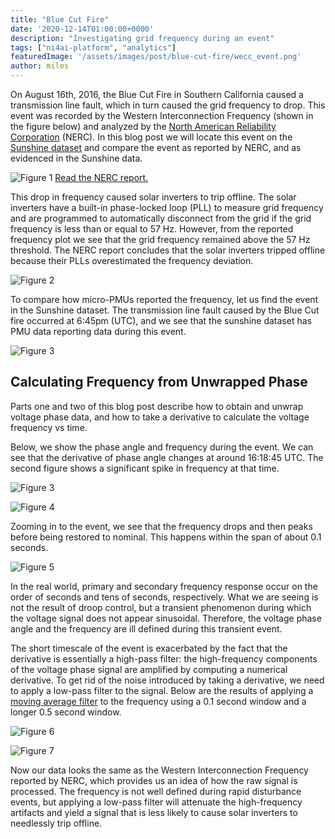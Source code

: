 ```yaml
---
title: "Blue Cut Fire"
date: '2020-12-14T01:00:00+0000'
description: "Investigating grid frequency during an event"
tags: ["ni4ai-platform", "analytics"]
featuredImage: '/assets/images/post/blue-cut-fire/wecc_event.png'
author: miles
---
```


On August 16th, 2016, the Blue Cut Fire in Southern California caused a transmission line fault, which in turn caused the grid frequency to drop. This event was recorded by the Western Interconnection Frequency (shown in the figure below) and analyzed by the [North American Reliability Corporation](https://www.nerc.com/Pages/default.aspx) (NERC). In this blog post we will locate this event on the [Sunshine dataset](https://data.world/datasets/sunshine) and compare the event as reported by NERC, and as evidenced in the Sunshine data.

![Figure 1](/assets/images/post/blue-cut-fire/wecc_event.png)
[Read the NERC report.](https://www.nerc.com/pa/rrm/ea/1200_MW_Fault_Induced_Solar_Photovoltaic_Resource_/1200_MW_Fault_Induced_Solar_Photovoltaic_Resource_Interruption_Final.pdf)


This drop in frequency caused solar inverters to trip offline. The solar inverters have a built-in phase-locked loop (PLL) to measure grid frequency and are programmed to automatically disconnect from the grid if the grid frequency is less than or equal to 57 Hz. However, from the reported frequency plot we see that the grid frequency remained above the 57 Hz threshold. The NERC report concludes that the solar inverters tripped offline because their PLLs overestimated the frequency deviation.


![Figure 2](/assets/images/post/blue-cut-fire/fire_location.png)

To compare how micro-PMUs reported the frequency, let us find the event in the Sunshine dataset. The transmission line fault caused by the Blue Cut fire occurred at 6:45pm (UTC), and we see that the sunshine dataset has PMU data reporting data during this event.

![Figure 3](/assets/images/post/blue-cut-fire/plotter.png)

## Calculating Frequency from Unwrapped Phase

Parts one and two of this blog post describe how to obtain and unwrap voltage phase data, and how to take a derivative to calculate the voltage frequency vs time.

Below, we show the phase angle and frequency during the event. We can see that the derivative of phase angle changes at around 16:18:45 UTC. The second figure shows a significant spike in frequency at that time.

![Figure 3](/assets/images/post/blue-cut-fire/phase_v_time.png)

![Figure 4](/assets/images/post/blue-cut-fire/frequency_v_time.png)


Zooming in to the event, we see that the frequency drops and then peaks before being restored to nominal. This happens within the span of about 0.1 seconds. 

![Figure 5](/assets/images/post/blue-cut-fire/event_profile.png)

In the real world, primary and secondary frequency response occur on the order of seconds and tens of seconds, respectively. What we are seeing is not the result of droop control, but a transient phenomenon during which the voltage signal does not appear sinusoidal. Therefore, the voltage phase angle and the frequency are ill defined during this transient event.

The short timescale of the event is exacerbated by the fact that the derivative is essentially a high-pass filter: the high-frequency components of the voltage phase signal are amplified by computing a numerical derivative. To get rid of the noise introduced by taking a derivative, we need to apply a low-pass filter to the signal. Below are the results of applying a [moving average filter](https://en.wikipedia.org/wiki/Moving_average) to the frequency using a 0.1 second window and a longer 0.5 second window. 

![Figure 6](/assets/images/post/blue-cut-fire/short_window.png)

![Figure 7](/assets/images/post/blue-cut-fire/long_window.png)

Now our data looks the same as the Western Interconnection Frequency reported by NERC, which provides us an idea of how the raw signal is processed. The frequency is not well defined during rapid disturbance events, but applying a low-pass filter will attenuate the high-frequency artifacts and yield a signal that is less likely to cause solar inverters to needlessly trip offline.


